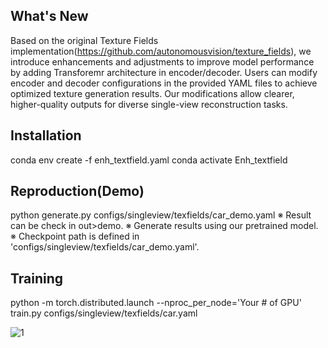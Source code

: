 ## What's New
Based on the original Texture Fields implementation(https://github.com/autonomousvision/texture_fields), we introduce enhancements and adjustments to improve model performance by adding Transforemr architecture in encoder/decoder. Users can modify encoder and decoder configurations in the provided YAML files to achieve optimized texture generation results. Our modifications allow clearer, higher-quality outputs for diverse single-view reconstruction tasks.

## Installation
conda env create -f enh_textfield.yaml
conda activate Enh_textfield

## Reproduction(Demo)
python generate.py configs/singleview/texfields/car_demo.yaml
※ Result can be check in out>demo.
※ Generate results using our pretrained model.
※ Checkpoint path is defined in 'configs/singleview/texfields/car_demo.yaml'.

## Training
python -m torch.distributed.launch --nproc_per_node='Your # of GPU' train.py configs/singleview/texfields/car.yaml


![1](https://github.com/user-attachments/assets/03f88f1a-8d4a-41d1-a42e-95cb8da30030)

